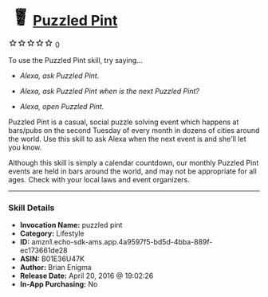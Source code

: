# &nbsp;<img src="skill_icon" alt="Puzzled Pint icon" width="36"> [Puzzled Pint](http://alexa.amazon.com/#skills/amzn1.echo-sdk-ams.app.4a9597f5-bd5d-4bba-889f-ec173661de28)
![0 stars](../../images/ic_star_border_black_18dp_1x.png)![0 stars](../../images/ic_star_border_black_18dp_1x.png)![0 stars](../../images/ic_star_border_black_18dp_1x.png)![0 stars](../../images/ic_star_border_black_18dp_1x.png)![0 stars](../../images/ic_star_border_black_18dp_1x.png) 0

To use the Puzzled Pint skill, try saying...

* *Alexa, ask Puzzled Pint.*

* *Alexa, ask Puzzled Pint when is the next Puzzled Pint?*

* *Alexa, open Puzzled Pint.*

Puzzled Pint is a casual, social puzzle solving event which happens at bars/pubs on the second Tuesday of every month in dozens of cities around the world. Use this skill to ask Alexa when the next event is and she'll let you know.

Although this skill is simply a calendar countdown, our monthly Puzzled Pint events are held in bars around the world, and may not be appropriate for all ages. Check with your local laws and event organizers.

***

### Skill Details

* **Invocation Name:** puzzled pint
* **Category:** Lifestyle
* **ID:** amzn1.echo-sdk-ams.app.4a9597f5-bd5d-4bba-889f-ec173661de28
* **ASIN:** B01E36U47K
* **Author:** Brian Enigma
* **Release Date:** April 20, 2016 @ 19:02:26
* **In-App Purchasing:** No
